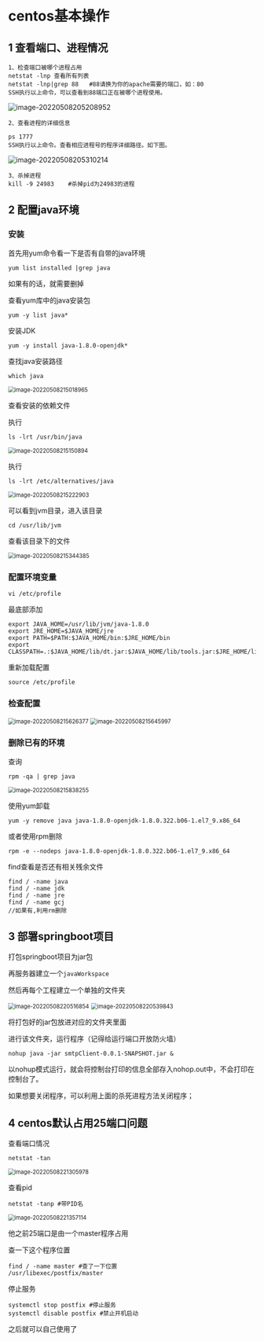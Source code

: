 # centos基本操作

## 1 查看端口、进程情况

```shell
1、检查端口被哪个进程占用
netstat -lnp 查看所有列表
netstat -lnp|grep 88   #88请换为你的apache需要的端口，如：80
SSH执行以上命令，可以查看到88端口正在被哪个进程使用。
```

![image-20220508205208952](./other_tutorial.assets/image-20220508205208952.png)

```shell
2、查看进程的详细信息

ps 1777
SSH执行以上命令。查看相应进程号的程序详细路径。如下图。
```

![image-20220508205310214](./other_tutorial.assets/image-20220508205310214.png)

```shell
3、杀掉进程
kill -9 24983    #杀掉pid为24983的进程
```



## 2 配置java环境

### 安装

首先用yum命令看一下是否有自带的java环境

```shell
yum list installed |grep java
```

如果有的话，就需要删掉



查看yum库中的java安装包

```shell
yum -y list java*
```



安装JDK

```shell
yum -y install java-1.8.0-openjdk*
```



查找java安装路径

```shell
which java
```

<img src="./other_tutorial.assets/image-20220508215018965.png" alt="image-20220508215018965" style="zoom:80%;" />



查看安装的依赖文件

执行

```shell
ls -lrt /usr/bin/java
```

<img src="./other_tutorial.assets/image-20220508215150894.png" alt="image-20220508215150894" style="zoom:80%;" />



执行

```shell
ls -lrt /etc/alternatives/java
```

<img src="./other_tutorial.assets/image-20220508215222903.png" alt="image-20220508215222903" style="zoom:80%;" />



可以看到jvm目录，进入该目录

```shell
cd /usr/lib/jvm
```



查看该目录下的文件

<img src="./other_tutorial.assets/image-20220508215344385.png" alt="image-20220508215344385" style="zoom:80%;" />



### 配置环境变量

```shell
vi /etc/profile
```

最底部添加

```shell
export JAVA_HOME=/usr/lib/jvm/java-1.8.0
export JRE_HOME=$JAVA_HOME/jre  
export PATH=$PATH:$JAVA_HOME/bin:$JRE_HOME/bin
export CLASSPATH=.:$JAVA_HOME/lib/dt.jar:$JAVA_HOME/lib/tools.jar:$JRE_HOME/lib
```

重新加载配置

```shell
source /etc/profile
```



### 检查配置

<img src="./other_tutorial.assets/image-20220508215626377.png" alt="image-20220508215626377" style="zoom:80%;" />

<img src="./other_tutorial.assets/image-20220508215645997.png" alt="image-20220508215645997" style="zoom:80%;" />



### 删除已有的环境

查询

```shell
rpm -qa | grep java
```

<img src="./other_tutorial.assets/image-20220508215838255.png" alt="image-20220508215838255" style="zoom:80%;" />

使用yum卸载

```shell
yum -y remove java java-1.8.0-openjdk-1.8.0.322.b06-1.el7_9.x86_64
```

或者使用rpm删除

```shell
rpm -e --nodeps java-1.8.0-openjdk-1.8.0.322.b06-1.el7_9.x86_64
```



find查看是否还有相关残余文件

```shell
find / -name java
find / -name jdk
find / -name jre
find / -name gcj
//如果有,利用rm删除
```



## 3 部署springboot项目

打包springboot项目为jar包

再服务器建立一个`javaWorkspace`

然后再每个工程建立一个单独的文件夹

<img src="./other_tutorial.assets/image-20220508220516854.png" alt="image-20220508220516854" style="zoom:80%;" />

<img src="./other_tutorial.assets/image-20220508220539843.png" alt="image-20220508220539843" style="zoom:80%;" />

将打包好的jar包放进对应的文件夹里面

进行该文件夹，运行程序（记得给运行端口开放防火墙）

```shell
nohup java -jar smtpClient-0.0.1-SNAPSHOT.jar &
```

以nohup模式运行，就会将控制台打印的信息全部存入nohop.out中，不会打印在控制台了。

如果想要关闭程序，可以利用上面的杀死进程方法关闭程序；



## 4 centos默认占用25端口问题

查看端口情况

```shell
netstat -tan
```

<img src="./other_tutorial.assets/image-20220508221305978.png" alt="image-20220508221305978" style="zoom:80%;" />

查看pid

```shell
netstat -tanp #带PID名
```

<img src="./other_tutorial.assets/image-20220508221357114.png" alt="image-20220508221357114" style="zoom:80%;" />

他之前25端口是由一个master程序占用

查一下这个程序位置

```shell
find / -name master #查了一下位置
/usr/libexec/postfix/master
```

停止服务

```shell
systemctl stop postfix #停止服务
systemctl disable postfix #禁止开机启动
```

之后就可以自己使用了
